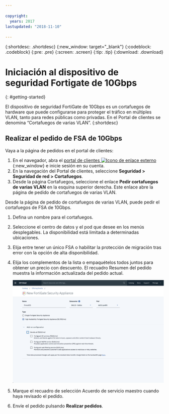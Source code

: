 ```yaml
---

copyright:
  years: 2017
lastupdated: "2018-11-10"

---
```


{:shortdesc: .shortdesc}
{:new_window: target="_blank"}
{:codeblock: .codeblock}
{:pre: .pre}
{:screen: .screen}
{:tip: .tip}
{:download: .download}

# Iniciación al dispositivo de seguridad Fortigate de 10Gbps
{: #getting-started}

El dispositivo de seguridad FortiGate de 10Gbps es un cortafuegos de hardware que puede configurarse para proteger el tráfico en múltiples VLAN, tanto para redes públicas como privadas. En el Portal de clientes se denomina “Cortafuegos de varias VLAN”.
{:shortdesc}

## Realizar el pedido de FSA de 10Gbps

Vaya a la página de pedidos en el portal de clientes:

1. En el navegador, abra el [portal de clientes ![Icono de enlace externo](../../icons/launch-glyph.svg "Icono de enlace externo")](https://control.softlayer.com/){:new_window} e inicie sesión en su cuenta.
2. En la navegación del Portal de clientes, seleccione **Seguridad > Seguridad de red > Cortafuegos**.
3. Desde la página Cortafuegos, seleccione el enlace **Pedir cortafuegos de varias VLAN** en la esquina superior derecha. Este enlace abre la página de pedido de cortafuegos de varias VLAN.

Desde la página de pedido de cortafuegos de varias VLAN, puede pedir el cortafuegos de FSA de 10Gbps.

1. Defina un nombre para el cortafuegos.
2. Seleccione el centro de datos y el pod que desee en los menús desplegables. La disponibilidad está limitada a determinadas ubicaciones.
3. Elija entre tener un único FSA o habilitar la protección de migración tras error con la opción de alta disponibilidad.
4. Elija los complementos de la lista o empaquételos todos juntos para obtener un precio con descuento. El recuadro Resumen del pedido muestra la información actualizada del pedido actual.

	<img src="images/ordering.png" alt="dibujo" style="width: 600px;"/>

5. Marque el recuadro de selección Acuerdo de servicio maestro cuando haya revisado el pedido.
6. Envíe el pedido pulsando **Realizar pedidos**.
